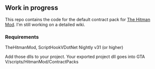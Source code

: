 ## Work in progress

This repo contains the code for the default contract pack for <a href="https://www.gta5-mods.com/scripts/the-hitman-mod#description_tab">The Hitman Mod</a>.
I'm still working on a detailed wiki.

### Requirements
TheHitmanMod,
ScriptHookVDotNet Nightly v31 (or higher)

Add those dlls to your project.
Your exported project dll goes into GTA V/scripts/HitmanMod/ContractPacks
